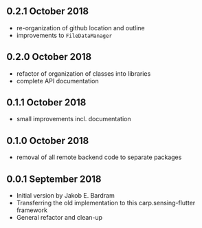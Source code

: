 ## 0.2.1 October 2018
* re-organization of github location and outline
* improvements to `FileDataManager`


## 0.2.0 October 2018
* refactor of organization of classes into libraries 
* complete API documentation

## 0.1.1 October 2018
* small improvements incl. documentation

## 0.1.0 October 2018
* removal of all remote backend code to separate packages

## 0.0.1 September 2018
* Initial version by Jakob E. Bardram 
* Transferring the old implementation to this carp.sensing-flutter framework 
* General refactor and clean-up

